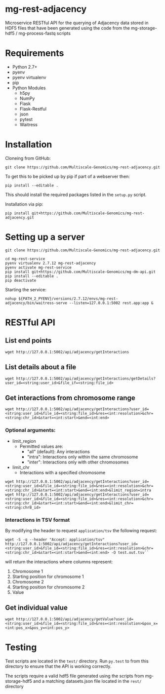 # mg-rest-adjacency

Microservice RESTful API for the querying of Adjacency data stored in HDF5 files that have been generated using the code from the mg-storage-hdf5 / mg-process-fastq scripts

# Requirements
- Python 2.7+
- pyenv
- pyenv virtualenv
- pip
- Python Modules
  - h5py
  - NumPy
  - Flask
  - Flask-Restful
  - json
  - pytest
  - Waitress

# Installation
Cloneing from GitHub:
```
git clone https://github.com/Multiscale-Genomics/mg-rest-adjacency.git
```
To get this to be picked up by pip if part of a webserver then:
```
pip install --editable .
```
This should install the required packages listed in the `setup.py` script.


Installation via pip:
```
pip install git+https://github.com/Multiscale-Genomics/mg-rest-adjacency.git
```

# Setting up a server
```
git clone https://github.com/Multiscale-Genomics/mg-rest-adjacency.git

cd mg-rest-service
pyenv virtualenv 2.7.12 mg-rest-adjacency
pyenv activate mg-rest-service
pip install git+https://github.com/Multiscale-Genomics/mg-dm-api.git
pip install --editable .
pip deactivate
```
Starting the service:
```
nohup ${PATH_2_PYENV}/versions/2.7.12/envs/mg-rest-adjacency/bin/waitress-serve --listen=127.0.0.1:5002 rest.app:app &
```

# RESTful API
## List end points
```
wget http://127.0.0.1:5002/api/adjacency/getInteractions
```

## List details about a file
```
wget http://127.0.0.1:5002/api/adjacency/getInteractions/getDetails?user_id=<string:user_id>&file_if=<string:file_id>
```

## Get interactions from chromosome range
```
wget http://127.0.0.1:5002/api/adjacency/getInteractions?user_id=<string:user_id>&file_id=<string:file_id>&res=<int:resolution>&chr=<string:chr_id>&start=<int:start>&end=<int:end>
```
### Optional arguments:
- limit_region
  - Permitted values are:
    - "all" (default): Any interactions
    - "intra": Interactions only within the same chromosome
    - "inter": Interactions only with other chromosomes
- limit_chr
  - Interactions with a specified chromosome

```
wget http://127.0.0.1:5002/api/adjacency/getInteractions?user_id=<string:user_id>&file_id=<string:file_id>&res=<int:resolution>&chr=<string:chr_id>&start=<int:start>&end=<int:end>&limit_region=intra
wget http://127.0.0.1:5002/api/adjacency/getInteractions?user_id=<string:user_id>&file_id=<string:file_id>&res=<int:resolution>&chr=<string:chr_id>&start=<int:start>&end=<int:end>&limit_chr=<string:chrB_id>
```

### Interactions in TSV format
By modifying the header to request `application/tsv` the following request:

```
wget -S -q --header "Accept: application/tsv" http://127.0.0.1:5002/api/adjacency/getInteractions?user_id=<string:user_id>&file_id=<string:file_id>&res=<int:resolution>&chr=<string:chr_id>&start=<int:start>&end=<int:end> -O test.out.tsv``

```

will return the interactions where columns represent:

1. Chromosome 1
2. Starting position for chromosome 1
3. Chromosome 2
4. Starting position for chromosome 2
5. Value

## Get individual value
```
wget http://127.0.0.1:5002/api/adjacency/getValue?user_id=<string:user_id>&file_id=<string:file_id>&res=<int:resolution>&pox_x=<int:pos_x>&pos_y=<int:pos_y>
```

# Testing
Test scripts are located in the `test/` directory. Run `py.test` to from this directory to ensure that the API is working correctly.

The scripts require a valid hdf5 file generated using the scripts from mg-storage-hdf5 and a matching datasets.json file located in the `rest/` directory

